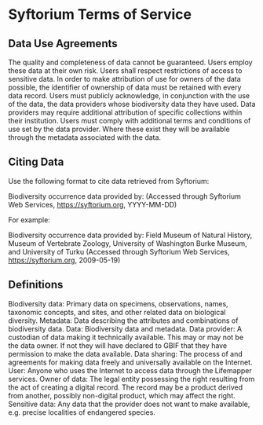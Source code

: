 # Syftorium Terms of Service

## Data Use Agreements

The quality and completeness of data cannot be guaranteed. Users employ these data at
their own risk.  Users shall respect restrictions of access to sensitive data.  In
order to make attribution of use for owners of the data possible, the identifier of
ownership of data must be retained with every data record.  Users must publicly
acknowledge, in conjunction with the use of the data, the data providers whose
biodiversity data they have used. Data providers may require additional attribution of
specific collections within their institution.  Users must comply with additional terms
and conditions of use set by the data provider. Where these exist they will be
available through the metadata associated with the data.


## Citing Data

Use the following format to cite data retrieved from Syftorium:

Biodiversity occurrence data provided by: (Accessed through Syftorium Web Services, https://syftorium.org, YYYY-MM-DD)

For example:

Biodiversity occurrence data provided by: Field Museum of Natural History, Museum of Vertebrate Zoology, University of Washington Burke Museum, and University of Turku (Accessed through Syftorium Web Services, https://syftorium.org, 2009-05-19)

## Definitions

Biodiversity data: Primary data on specimens, observations, names, taxonomic concepts, and sites, and other related data on biological diversity.
Metadata: Data describing the attributes and combinations of biodiversity data.
Data: Biodiversity data and metadata.
Data provider: A custodian of data making it technically available. This may or may not be the data owner. If not they will have declared to GBIF that they have permission to make the data available.
Data sharing: The process of and agreements for making data freely and universally available on the Internet.
User: Anyone who uses the Internet to access data through the Lifemapper services.
Owner of data: The legal entity possessing the right resulting from the act of creating a digital record. The record may be a product derived from another, possibly non-digital product, which may affect the right.
Sensitive data: Any data that the provider does not want to make available, e.g. precise localities of endangered species.



